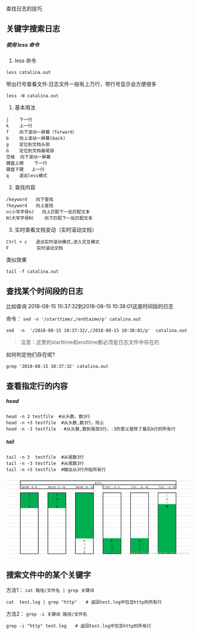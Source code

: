 查找日志的技巧

## 关键字搜索日志
#####  使用 less 命令
1. less 命令
  ```
  less catalina.out
  ```

  带出行号查看文件:日志文件一般有上万行，带行号显示会方便很多

  ```
  less -N catalina.out
  ```

1. 基本用法
  ```
  j    下一行
  k    上一行
  f    向下滚动一屏幕（forward）
  b    向上滚动一屏幕(back)
  g    定位到文档头部
  G    定位到文档最尾部 
  空格  向下滚动一屏幕
  键盘上键    下一行
  键盘下键   上一行  
  q    退出less模式
  ```

2. 查找内容
  ```
  /keyword　　向下查找
  ?keyword　　向上查找
  n(小写字母n)   向上匹配下一处匹配文本
  N(大写字母N)    向下匹配下一处匹配文本
  ```


3. 实时查看文档变动（实时滚动文档）
  ```
  Ctrl + c　　退出实时滚动模式,进入交互模式
  F    　　　　实时滚动文档
  ```

  类似效果

  ```
  tail -f catalina.out
  ```

## 查找某个时间段的日志
比如查询 2018-08-15 10:37:32到2018-08-15 10:38:01这是时间段的日志

命令： `sed -n '/starttime/,/endtaime/p' catalina.out`
```
sed  -n  '/2018-08-15 10:37:32/,/2018-08-15 10:38:01/p'  catalina.out
```

> 注意：这里的starttime和endtime都必须是日志文件中存在的

如何判定他们存在呢?
```
grep '2018-08-15 10:37:32' catalina.out
```

## 查看指定行的内容

##### head
```
head -n 3 testfile  #从头数，数3行
head -n +3 testfile  #从头数,数3行，同上
head -n -3 testfile   #从头数,数到尾部3行，-3的意义是除了最后k行的所有行
```


##### tail

```
tail -n 3  testfile  #从尾数3行
tail -n -3 testfile  #从尾数3行
tail -n +3 testfile  #输出从3行开始所有行
```

![](log_search.png)

## 搜索文件中的某个关键字
方法1： `cat 路径/文件名 | grep 关键词`

```
cat  test.log | grep "http"　　# 返回test.log中包含http的所有行
```

方法2： `grep -i 关键词 路径/文件名` 

```
grep -i "http" test.log　　# 返回test.log中包含http的所有行
```
